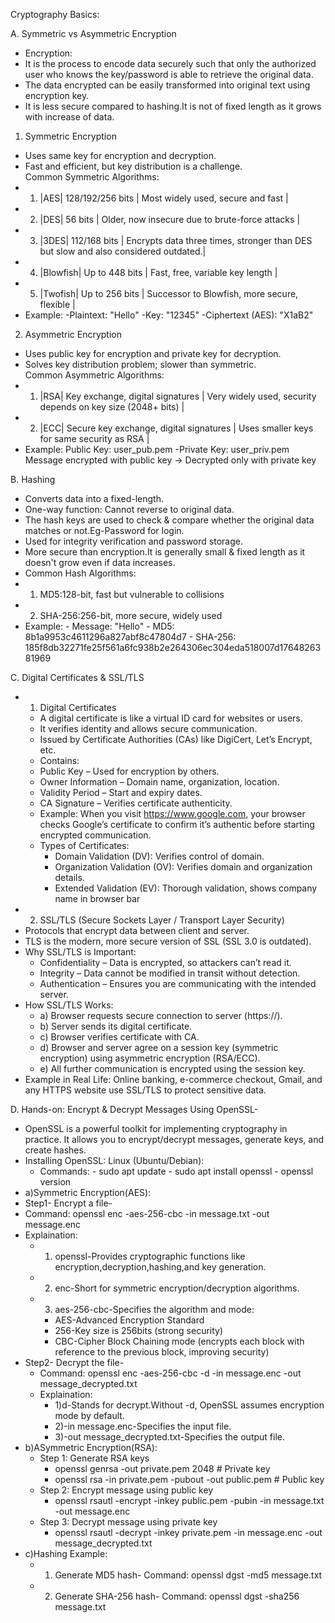 Cryptography Basics:

A. Symmetric vs Asymmetric Encryption
 - Encryption:
  - It is the process to encode data securely such that only the authorized user who knows the key/password is able to retrieve the original data.
  - The data encrypted can be easily transformed into original text using encryption key.
  - It is less secure compared to hashing.It is not of fixed length as it grows with increase of data.
 1. Symmetric Encryption
  - Uses same key for encryption and decryption.  
  - Fast and efficient, but key distribution is a challenge.  
  Common Symmetric Algorithms:
  - 1) |AES| 128/192/256 bits | Most widely used, secure and fast |
  - 2) |DES| 56 bits | Older, now insecure due to brute-force attacks |
  - 3) |3DES| 112/168 bits | Encrypts data three times, stronger than DES but slow and also considered outdated.|
  - 4) |Blowfish| Up to 448 bits | Fast, free, variable key length |
  - 5) |Twofish| Up to 256 bits | Successor to Blowfish, more secure, flexible |
  - Example: -Plaintext: "Hello" -Key: "12345" -Ciphertext (AES): "X1aB2"
 2. Asymmetric Encryption
  - Uses public key for encryption and private key for decryption.  
  - Solves key distribution problem; slower than symmetric.  
  Common Asymmetric Algorithms:
  - 1) |RSA| Key exchange, digital signatures | Very widely used, security depends on key         size (2048+ bits) |
  - 2) |ECC| Secure key exchange, digital signatures | Uses smaller keys for same security        as RSA |
  - Example: Public Key: user_pub.pem -Private Key: user_priv.pem
           Message encrypted with public key → Decrypted only with private key 

B. Hashing
  - Converts data into a fixed-length.
  - One-way function: Cannot reverse to original data.
  - The hash keys are used to check & compare whether the original data matches or not.Eg-Password for login.
  - Used for integrity verification and password storage.
  - More secure than encryption.It is generally small & fixed length as it doesn't grow even if data increases.
  - Common Hash Algorithms: 
  - 1) MD5:128-bit, fast but vulnerable to collisions  
  - 2) SHA-256:256-bit, more secure, widely used  
  - Example:
             - Message: "Hello"
             - MD5: 8b1a9953c4611296a827abf8c47804d7
             - SHA-256: 185f8db32271fe25f561a6fc938b2e264306ec304eda518007d1764826381969
    
C. Digital Certificates & SSL/TLS
- 1. Digital Certificates
  - A digital certificate is like a virtual ID card for websites or users.
  - It verifies identity and allows secure communication.
  - Issued by Certificate Authorities (CAs) like DigiCert, Let’s Encrypt, etc.
  - Contains:
   - Public Key – Used for encryption by others.
   - Owner Information – Domain name, organization, location.
   - Validity Period – Start and expiry dates.
   - CA Signature – Verifies certificate authenticity.
   - Example:
  When you visit https://www.google.com, your browser checks Google’s certificate to confirm it’s authentic      before starting encrypted communication.
  - Types of Certificates:
    - Domain Validation (DV): Verifies control of domain.
    - Organization Validation (OV): Verifies domain and organization details.
    - Extended Validation (EV): Thorough validation, shows company name in browser bar
 - 2. SSL/TLS (Secure Sockets Layer / Transport Layer Security)
  - Protocols that encrypt data between client and server.
  - TLS is the modern, more secure version of SSL (SSL 3.0 is outdated).
  - Why SSL/TLS is Important:
    - Confidentiality – Data is encrypted, so attackers can’t read it.
    - Integrity – Data cannot be modified in transit without detection.
    - Authentication – Ensures you are communicating with the intended server.
  - How SSL/TLS Works:
    - a) Browser requests secure connection to server (https://).
    - b) Server sends its digital certificate.
    - c) Browser verifies certificate with CA.
    - d) Browser and server agree on a session key (symmetric encryption) using asymmetric encryption (RSA/ECC).
    - e) All further communication is encrypted using the session key.
  - Example in Real Life: Online banking, e-commerce checkout, Gmail, and any HTTPS website use SSL/TLS to protect sensitive data.
    
D. Hands-on: Encrypt & Decrypt Messages Using OpenSSL- 
 - OpenSSL is a powerful toolkit for implementing cryptography in practice. It allows you to encrypt/decrypt messages, generate keys, and create hashes.
 - Installing OpenSSL: Linux (Ubuntu/Debian):
   - Commands:
             - sudo apt update
             - sudo apt install openssl
             - openssl version
 - a)Symmetric Encryption(AES):
  - Step1- Encrypt a file-
   - Command: openssl enc -aes-256-cbc -in message.txt -out message.enc
   - Explaination:
     - 1) openssl-Provides cryptographic functions like encryption,decryption,hashing,and key generation.
     - 2) enc-Short for symmetric encryption/decryption algorithms.
     - 3) aes-256-cbc-Specifies the algorithm and mode:
       - AES-Advanced Encryption Standard
       - 256-Key size is 256bits (strong security)
       - CBC-Cipher Block Chaining mode (encrypts each block with reference to the previous block, improving security)          
  - Step2- Decrypt the file-
    - Command: openssl enc -aes-256-cbc -d -in message.enc -out message_decrypted.txt
    - Explaination:
      - 1)d-Stands for decrypt.Without -d, OpenSSL assumes encryption mode  by default.
      - 2)-in message.enc-Specifies the input file.
      - 3)-out message_decrypted.txt-Specifies the output file.
 - b)ASymmetric Encryption(RSA):
    - Step 1: Generate RSA keys
       - openssl genrsa -out private.pem 2048   # Private key
       - openssl rsa -in private.pem -pubout -out public.pem  # Public key
    - Step 2: Encrypt message using public key
       - openssl rsautl -encrypt -inkey public.pem -pubin -in message.txt -out message.enc
    - Step 3: Decrypt message using private key
       - openssl rsautl -decrypt -inkey private.pem -in message.enc -out message_decrypted.txt
  - c)Hashing Example:
     - 1) Generate MD5 hash- Command: openssl dgst -md5 message.txt
     - 2) Generate SHA-256 hash- Command: openssl dgst -sha256 message.txt
